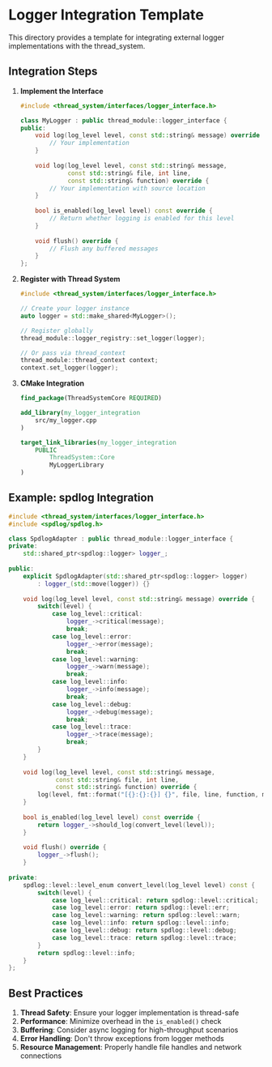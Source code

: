 # Logger Integration Template

This directory provides a template for integrating external logger implementations with the thread_system.

## Integration Steps

1. **Implement the Interface**
   ```cpp
   #include <thread_system/interfaces/logger_interface.h>
   
   class MyLogger : public thread_module::logger_interface {
   public:
       void log(log_level level, const std::string& message) override {
           // Your implementation
       }
       
       void log(log_level level, const std::string& message,
                const std::string& file, int line,
                const std::string& function) override {
           // Your implementation with source location
       }
       
       bool is_enabled(log_level level) const override {
           // Return whether logging is enabled for this level
       }
       
       void flush() override {
           // Flush any buffered messages
       }
   };
   ```

2. **Register with Thread System**
   ```cpp
   #include <thread_system/interfaces/logger_interface.h>
   
   // Create your logger instance
   auto logger = std::make_shared<MyLogger>();
   
   // Register globally
   thread_module::logger_registry::set_logger(logger);
   
   // Or pass via thread_context
   thread_module::thread_context context;
   context.set_logger(logger);
   ```

3. **CMake Integration**
   ```cmake
   find_package(ThreadSystemCore REQUIRED)
   
   add_library(my_logger_integration
       src/my_logger.cpp
   )
   
   target_link_libraries(my_logger_integration
       PUBLIC
           ThreadSystem::Core
           MyLoggerLibrary
   )
   ```

## Example: spdlog Integration

```cpp
#include <thread_system/interfaces/logger_interface.h>
#include <spdlog/spdlog.h>

class SpdlogAdapter : public thread_module::logger_interface {
private:
    std::shared_ptr<spdlog::logger> logger_;
    
public:
    explicit SpdlogAdapter(std::shared_ptr<spdlog::logger> logger)
        : logger_(std::move(logger)) {}
    
    void log(log_level level, const std::string& message) override {
        switch(level) {
            case log_level::critical:
                logger_->critical(message);
                break;
            case log_level::error:
                logger_->error(message);
                break;
            case log_level::warning:
                logger_->warn(message);
                break;
            case log_level::info:
                logger_->info(message);
                break;
            case log_level::debug:
                logger_->debug(message);
                break;
            case log_level::trace:
                logger_->trace(message);
                break;
        }
    }
    
    void log(log_level level, const std::string& message,
             const std::string& file, int line,
             const std::string& function) override {
        log(level, fmt::format("[{}:{}:{}] {}", file, line, function, message));
    }
    
    bool is_enabled(log_level level) const override {
        return logger_->should_log(convert_level(level));
    }
    
    void flush() override {
        logger_->flush();
    }
    
private:
    spdlog::level::level_enum convert_level(log_level level) const {
        switch(level) {
            case log_level::critical: return spdlog::level::critical;
            case log_level::error: return spdlog::level::err;
            case log_level::warning: return spdlog::level::warn;
            case log_level::info: return spdlog::level::info;
            case log_level::debug: return spdlog::level::debug;
            case log_level::trace: return spdlog::level::trace;
        }
        return spdlog::level::info;
    }
};
```

## Best Practices

1. **Thread Safety**: Ensure your logger implementation is thread-safe
2. **Performance**: Minimize overhead in the `is_enabled()` check
3. **Buffering**: Consider async logging for high-throughput scenarios
4. **Error Handling**: Don't throw exceptions from logger methods
5. **Resource Management**: Properly handle file handles and network connections